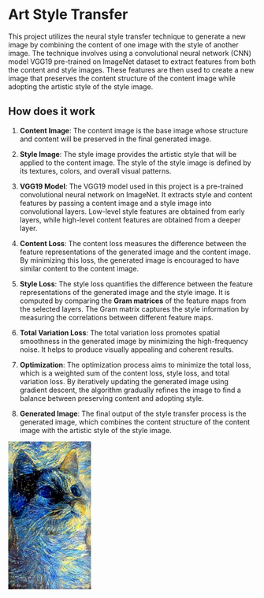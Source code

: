 # Art Style Transfer

This project utilizes the neural style transfer technique to generate a new image by combining the content of one image with 
the style of another image. The technique involves using a convolutional neural network (CNN) model VGG19 pre-trained on 
ImageNet dataset to extract features from both the content and style images. These features are then used to create a new image 
that preserves the content structure of the content image while adopting the artistic style of the style image.

## How does it work

1. **Content Image**: The content image is the base image whose structure and content will be preserved in the final generated image.

2. **Style Image**: The style image provides the artistic style that will be applied to the content image. The style of the style image is defined by its textures, colors, and overall visual patterns.

3. **VGG19 Model**: The VGG19 model used in this project is a pre-trained convolutional neural network on ImageNet. It 
   extracts style and content features by passing a content image and a style image into convolutional layers. Low-level style features are obtained 
   from 
   early layers, while high-level content features are obtained from a deeper layer.

4. **Content Loss**: The content loss measures the difference between the feature representations of the generated image and 
   the content image. By minimizing this loss, the generated image is encouraged to have similar content to the content image.

5. **Style Loss**: The style loss quantifies the difference between the feature representations of the generated image and the 
   style image. It is computed by comparing the **Gram matrices** of the feature maps from the selected layers. The Gram matrix captures the style information by measuring the correlations between different feature maps.

6. **Total Variation Loss**: The total variation loss promotes spatial smoothness in the generated image by minimizing the 
   high-frequency noise. It helps to produce visually appealing and coherent results.

7. **Optimization**: The optimization process aims to minimize the total loss, which is a weighted sum of the content loss, 
   style loss, and total variation loss. By iteratively updating the generated image using gradient descent, the algorithm gradually refines the image to find a balance between preserving content and adopting style.

8. **Generated Image**: The final output of the style transfer process is the generated image, which combines the content 
   structure of the content image with the artistic style of the style image.


<img src="https://github.com/jsmlau/art-style-transfer/blob/main/output_images/cat_starry_night.jpg?raw=true"  height="300">
